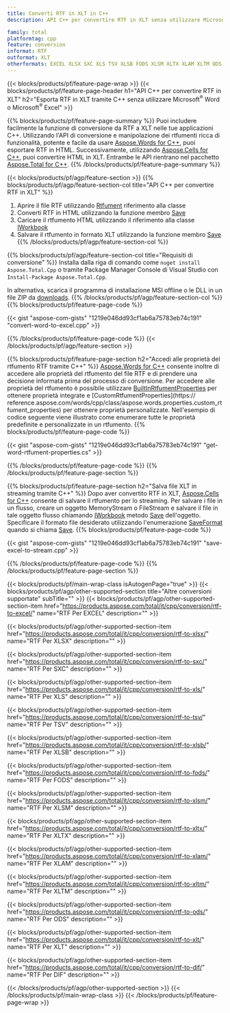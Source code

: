 ```yaml
---
title: Converti RTF in XLT in C++
description: API C++ per convertire RTF in XLT senza utilizzare Microsoft Word o Microsoft Excel

family: total
platformtag: cpp
feature: conversion
informat: RTF
outformat: XLT
otherformats: EXCEL XLSX SXC XLS TSV XLSB FODS XLSM XLTX XLAM XLTM ODS CSV DIF
---
```

{{< blocks/products/pf/feature-page-wrap >}}
{{< blocks/products/pf/feature-page-header h1="API C++ per convertire RTF in XLT" h2="Esporta RTF in XLT tramite C++ senza utilizzare Microsoft<sup>&reg;</sup> Word o Microsoft<sup>&reg;</sup> Excel" >}}

{{% blocks/products/pf/feature-page-summary %}}
Puoi includere facilmente la funzione di conversione da RTF a XLT nelle tue applicazioni C++. Utilizzando l'API di conversione e manipolazione dei rtfumenti ricca di funzionalità, potente e facile da usare [Aspose.Words for C++](https://products.aspose.com/words/cpp/), puoi esportare RTF in HTML. Successivamente, utilizzando [Aspose.Cells for C++](https://products.aspose.com/cells/cpp/), puoi convertire HTML in XLT. Entrambe le API rientrano nel pacchetto [Aspose.Total for C++](https://products.aspose.com/total/cpp/). 
{{% /blocks/products/pf/feature-page-summary  %}}

{{< blocks/products/pf/agp/feature-section >}}
{{% blocks/products/pf/agp/feature-section-col title="API C++ per convertire RTF in XLT" %}}
1. Aprire il file RTF utilizzando [Rtfument](https://reference.aspose.com/words/cpp/class/aspose.words.rtfument) riferimento alla classe
2. Converti RTF in HTML utilizzando la funzione membro [Save](https://reference.aspose.com/words/cpp/class/aspose.words.rtfument#save_string_saveformat)
3. Caricare il rtfumento HTML utilizzando il riferimento alla classe [IWorkbook](https://reference.aspose.com/cells/cpp/class/aspose.cells.i_workbook)
4. Salvare il rtfumento in formato XLT utilizzando la funzione membro [Save](https://reference.aspose.com/cells/cpp/class/aspose.cells.i_workbook#a5dc7de23f7ceba76a05dc1d49f51502e)
{{% /blocks/products/pf/agp/feature-section-col %}}

{{% blocks/products/pf/agp/feature-section-col title="Requisiti di conversione" %}}
Installa dalla riga di comando come ```nuget install Aspose.Total.Cpp``` o tramite Package Manager Console di Visual Studio con ```Install-Package Aspose.Total.Cpp```.

In alternativa, scarica il programma di installazione MSI offline o le DLL in un file ZIP da [downloads](https://releases.aspose.com/total/cpp).
{{% /blocks/products/pf/agp/feature-section-col %}}
{{% blocks/products/pf/feature-page-code %}}

{{< gist "aspose-com-gists" "1219e046dd93cf1ab6a75783eb74c191" "convert-word-to-excel.cpp" >}}



{{% /blocks/products/pf/feature-page-code %}}
{{< /blocks/products/pf/agp/feature-section >}}

{{% blocks/products/pf/feature-page-section  h2="Accedi alle proprietà del rtfumento RTF tramite C++" %}}
[Aspose.Words for C++](https://products.aspose.com/words/cpp/) consente inoltre di accedere alle proprietà del rtfumento del file RTF e di prendere una decisione informata prima del processo di conversione. Per accedere alle proprietà del rtfumento è possibile utilizzare [BuiltInRtfumentProperties](https://reference.aspose.com/words/cpp/class/aspose.words.properties.built_in_rtfument_properties) per ottenere proprietà integrate e [CustomRtfumentProperties](https:// reference.aspose.com/words/cpp/class/aspose.words.properties.custom_rtfument_properties) per ottenere proprietà personalizzate. Nell'esempio di codice seguente viene illustrato come enumerare tutte le proprietà predefinite e personalizzate in un rtfumento.
{{% blocks/products/pf/feature-page-code %}}

{{< gist "aspose-com-gists" "1219e046dd93cf1ab6a75783eb74c191" "get-word-rtfument-properties.cs" >}}

{{% /blocks/products/pf/feature-page-code  %}}
{{% /blocks/products/pf/feature-page-section %}}

{{% blocks/products/pf/feature-page-section  h2="Salva file XLT in streaming tramite C++" %}}
Dopo aver convertito RTF in XLT, [Aspose.Cells for C++](https://products.aspose.com/cells/cpp/) consente di salvare il rtfumento per lo streaming. Per salvare i file in un flusso, creare un oggetto MemoryStream o FileStream e salvare il file in tale oggetto flusso chiamando [IWorkbook](https://reference.aspose.com/cells/cpp/class/aspose.cells.i_workbook) metodo [Save](https://reference.aspose.com/cells/cpp/class/aspose.cells.i_workbook#a77072cfb929787df9ad1f38b02f58349) dell'oggetto. Specificare il formato file desiderato utilizzando l'enumerazione [SaveFormat](https://reference.aspose.com/cells/cpp/namespace/aspose.cells#a11cae527e4e68f1adcac8f47ea64481a) quando si chiama [Save](https://reference.aspose.com/cells/cpp/class/aspose.cells.i_workbook#a77072cfb929787df9ad1f38b02f58349).
{{% blocks/products/pf/feature-page-code %}}

{{< gist "aspose-com-gists" "1219e046dd93cf1ab6a75783eb74c191" "save-excel-to-stream.cpp" >}}

{{% /blocks/products/pf/feature-page-code  %}}
{{% /blocks/products/pf/feature-page-section %}}

{{< blocks/products/pf/main-wrap-class isAutogenPage="true" >}}
{{< blocks/products/pf/agp/other-supported-section title="Altre conversioni supportate" subTitle="" >}}
{{< blocks/products/pf/agp/other-supported-section-item href="https://products.aspose.com/total/it/cpp/conversion/rtf-to-excel/" name="RTF Per EXCEL" description="" >}}

{{< blocks/products/pf/agp/other-supported-section-item href="https://products.aspose.com/total/it/cpp/conversion/rtf-to-xlsx/" name="RTF Per XLSX" description="" >}}

{{< blocks/products/pf/agp/other-supported-section-item href="https://products.aspose.com/total/it/cpp/conversion/rtf-to-sxc/" name="RTF Per SXC" description="" >}}

{{< blocks/products/pf/agp/other-supported-section-item href="https://products.aspose.com/total/it/cpp/conversion/rtf-to-xls/" name="RTF Per XLS" description="" >}}

{{< blocks/products/pf/agp/other-supported-section-item href="https://products.aspose.com/total/it/cpp/conversion/rtf-to-tsv/" name="RTF Per TSV" description="" >}}

{{< blocks/products/pf/agp/other-supported-section-item href="https://products.aspose.com/total/it/cpp/conversion/rtf-to-xlsb/" name="RTF Per XLSB" description="" >}}

{{< blocks/products/pf/agp/other-supported-section-item href="https://products.aspose.com/total/it/cpp/conversion/rtf-to-fods/" name="RTF Per FODS" description="" >}}

{{< blocks/products/pf/agp/other-supported-section-item href="https://products.aspose.com/total/it/cpp/conversion/rtf-to-xlsm/" name="RTF Per XLSM" description="" >}}

{{< blocks/products/pf/agp/other-supported-section-item href="https://products.aspose.com/total/it/cpp/conversion/rtf-to-xltx/" name="RTF Per XLTX" description="" >}}

{{< blocks/products/pf/agp/other-supported-section-item href="https://products.aspose.com/total/it/cpp/conversion/rtf-to-xlam/" name="RTF Per XLAM" description="" >}}

{{< blocks/products/pf/agp/other-supported-section-item href="https://products.aspose.com/total/it/cpp/conversion/rtf-to-xltm/" name="RTF Per XLTM" description="" >}}

{{< blocks/products/pf/agp/other-supported-section-item href="https://products.aspose.com/total/it/cpp/conversion/rtf-to-ods/" name="RTF Per ODS" description="" >}}

{{< blocks/products/pf/agp/other-supported-section-item href="https://products.aspose.com/total/it/cpp/conversion/rtf-to-xlt/" name="RTF Per XLT" description="" >}}

{{< blocks/products/pf/agp/other-supported-section-item href="https://products.aspose.com/total/it/cpp/conversion/rtf-to-dif/" name="RTF Per DIF" description="" >}}


{{< /blocks/products/pf/agp/other-supported-section >}}
{{< /blocks/products/pf/main-wrap-class >}}
{{< /blocks/products/pf/feature-page-wrap >}}